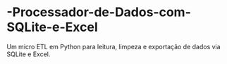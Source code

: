 # -Processador-de-Dados-com-SQLite-e-Excel
Um micro ETL em Python para leitura, limpeza e exportação de dados via SQLite e Excel.

